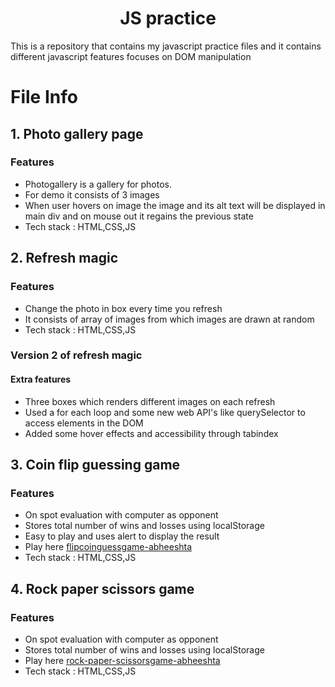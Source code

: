 <h1 align="center">JS practice</h1>
This is a repository that contains my javascript practice files and it contains different javascript features focuses on DOM manipulation

# File Info

## 1. Photo gallery page
### Features
- Photogallery is a gallery for photos.
- For demo it consists of 3 images
- When user hovers on image the image and its alt text will be displayed in main div and on mouse out it regains the previous state
- Tech stack : HTML,CSS,JS

## 2. Refresh magic
### Features
- Change the photo in box every time you refresh
- It consists of array of images from which images are drawn at random
- Tech stack : HTML,CSS,JS
### Version 2 of refresh magic
#### Extra features
- Three boxes which renders different images on each refresh
- Used a for each loop and some new web API's like querySelector to access elements in the DOM
- Added some hover effects and accessibility through tabindex

## 3. Coin flip guessing game
### Features
- On spot evaluation with computer as opponent
- Stores total number of wins and losses using localStorage
- Easy to play and uses alert to display the result
- Play here [flipcoinguessgame-abheeshta](https://flipcoinguessgame.netlify.app/)
- Tech stack : HTML,CSS,JS

## 4. Rock paper scissors game
### Features
- On spot evaluation with computer as opponent
- Stores total number of wins and losses using localStorage
- Play here [rock-paper-scissorsgame-abheeshta](https://rockpaperscissorsgamebyabheeshta.netlify.app/)
- Tech stack : HTML,CSS,JS

